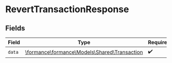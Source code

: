 # RevertTransactionResponse


## Fields

| Field                                                                              | Type                                                                               | Required                                                                           | Description                                                                        |
| ---------------------------------------------------------------------------------- | ---------------------------------------------------------------------------------- | ---------------------------------------------------------------------------------- | ---------------------------------------------------------------------------------- |
| `data`                                                                             | [\formance\formance\Models\Shared\Transaction](../../Models/Shared/Transaction.md) | :heavy_check_mark:                                                                 | N/A                                                                                |